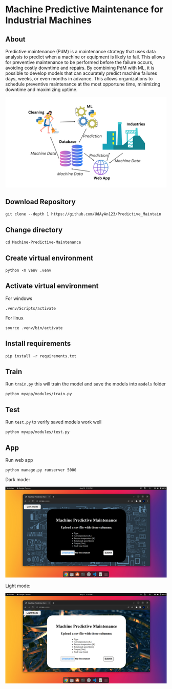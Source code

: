 # Machine Predictive Maintenance for Industrial Machines

## About

Predictive maintenance (PdM) is a maintenance strategy that uses data analysis to predict when a machine or equipment is likely to fail. This allows for preventive maintenance to be performed before the failure occurs, avoiding costly downtime and repairs. By combining PdM with ML, it is possible to develop models that can accurately predict machine failures days, weeks, or even months in advance. This allows organizations to schedule preventive maintenance at the most opportune time, minimizing downtime and maximizing uptime.

![images/Flowchart2.png](images/Flowchart2.png)

## Download Repository

```
git clone --depth 1 https://github.com/UdAyAn123/Predictive_Maintain
```

## Change directory

```
cd Machine-Predictive-Maintenance
```

## Create virtual environment

```
python -m venv .venv
```

## Activate virtual environment

For windows
```
.venv/Scripts/activate 
```

For linux
```
source .venv/bin/activate
```

## Install requirements

```
pip install -r requirements.txt
```

## Train

Run `train.py` this will train the model and save the models into `models` folder

```
python myapp/modules/train.py
```

## Test

Run `test.py` to verify saved models work well

```
python myapp/modules/test.py
```

## App

Run web app

```
python manage.py runserver 5000
```


Dark mode:

![images/Screenshot4.png](images/Screenshot4.png)

Light mode:

![images/Screenshot5.png](images/Screenshot5.png)
